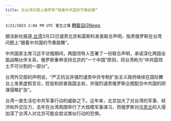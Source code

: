 ```yaml
---
title: 在台湾问题上俄罗斯“随着中共国的节奏起舞”
---
```

`3/22/2023 2:04 PM UTC 重生之鹰` [轉載自GNews](https://gnews.org/articles/1036341)

         

据法新社报道,[台湾](https://insiderpaper.com/first-german-minister-to-visit-taiwan-in-26-years-ministry/)3月22日谴责北京和莫斯科发表联合声明，指责俄罗斯在台湾问题上“跟着中共国的节奏跳舞”。

中共国家主席习近平访俄期间，两国领导人签署了一份联合声明，承诺深化两国全面战略伙伴关系，俄罗斯重申坚持北京的“一个中国”原则，将台湾称为“中共国领土不可分割的一部分”。

台湾外交部的声明说，“严正抗议并强烈谴责中共专制扩张主义政府继续在国际舞台上发表虚假言论，贬低和损害我国主权，并强烈谴责俄罗斯企图配合中共国的阴谋侵略扩张”。

台湾一直生活在中共军事行动的威胁之下。近年来，北京加大了对台湾的军事、经济和外交压力，去年在台湾周围举行了大规模军事演习，而俄罗斯对[乌克兰](https://insiderpaper.com/zelensky-says-invited-china-to-talks-on-ukraine-waiting-for-answer/)的入侵加深了台湾人对北京可能会尝试类似行动的恐惧。

